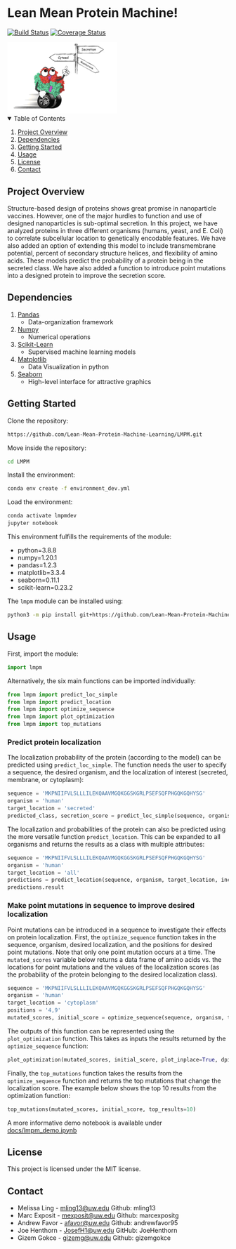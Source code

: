 # Lean Mean Protein Machine!

[![Build Status](https://travis-ci.com/Lean-Mean-Protein-Machine-Learning/LMPM.svg?branch=main)](https://travis-ci.com/Lean-Mean-Protein-Machine-Learning/LMPM)
[![Coverage Status](https://coveralls.io/repos/github/Lean-Mean-Protein-Machine-Learning/LMPM/badge.svg?branch=main)](https://coveralls.io/github/Lean-Mean-Protein-Machine-Learning/LMPM?branch=main)

<img src='img/LMPM_logo.png' width=250px>

<!-- TABLE OF CONTENTS -->
<details open="open">
  <summary>Table of Contents</summary>
  <ol>
    <li><a href="#project-overview">Project Overview</a></li>
    <li><a href="#dependencies">Dependencies</a></li>
    <li><a href="#getting-started">Getting Started</a></li>
    <li><a href="#usage">Usage</a></li>
    <li><a href="#license">License</a></li>
    <li><a href="#contact">Contact</a></li>
  </ol>
</details>



<!-- ABOUT THE PROJECT -->
## Project Overview

Structure-based design of proteins shows great promise in nanoparticle vaccines. However, one of the major hurdles to function and use of designed nanoparticles is sub-optimal secretion. In this project, we have analyzed proteins in three different organisms (humans, yeast, and E. Coli) to correlate subcellular location to genetically encodable features. We have also added an option of extending this model to include transmembrane potential, percent of secondary structure helices, and flexibility of amino acids. These models predict the probability of a protein being in the secreted class. We have also added a function to introduce point mutations into a designed protein to improve the secretion score.

## Dependencies
1. [Pandas](https://anaconda.org/anaconda/pandas)
	- Data-organization framework
2. [Numpy](https://anaconda.org/anaconda/numpy)
	- Numerical operations
3. [Scikit-Learn](https://anaconda.org/anaconda/scikit-learn)
    - Supervised machine learning models
4. [Matplotlib](https://anaconda.org/anaconda/matplotlib)
	- Data Visualization in python 
5. [Seaborn](https://anaconda.org/anaconda/seaborn)
	- High-level interface for attractive graphics


<!-- GETTING STARTED -->
## Getting Started



Clone the repository:

  ```sh
  https://github.com/Lean-Mean-Protein-Machine-Learning/LMPM.git
  ```
Move inside the repository:

  ```sh
  cd LMPM
  ```
Install the environment:

  ```sh
  conda env create -f environment_dev.yml
  ```
Load the environment:

  ```sh
  conda activate lmpmdev
  jupyter notebook
  ```
This environment fulfills the requirements of the module:
- python=3.8.8
- numpy=1.20.1
- pandas=1.2.3
- matplotlib=3.3.4
- seaborn=0.11.1
- scikit-learn=0.23.2

The `lmpm` module can be installed using:
```sh
python3 -m pip install git+https://github.com/Lean-Mean-Protein-Machine-Learning/LMPM
```


<!-- USAGE EXAMPLES -->
## Usage

First, import the module:
  ```python
  import lmpm
  ```

Alternatively, the six main functions can be imported individually:
```python
from lmpm import predict_loc_simple
from lmpm import predict_location
from lmpm import optimize_sequence
from lmpm import plot_optimization
from lmpm import top_mutations
```

### Predict protein localization
The localization probability of the protein (according to the model) can be predicted using `predict_loc_simple`. The function needs the user to specify a sequence, the desired organism, and the localization of interest (secreted, membrane, or cytoplasm):
  ```python
  sequence = 'MKPNIIFVLSLLLILEKQAAVMGQKGGSKGRLPSEFSQFPHGQKGQHYSG'
  organism = 'human'
  target_location = 'secreted'
  predicted_class, secretion_score = predict_loc_simple(sequence, organism, target_location, include_dg=False)
  ```
The localization and probabilities of the protein can also be predicted using the more versatile function `predict_location`. This can be expanded to all organisms and returns the results as a class with multiple attributes:
  ```python
  sequence = 'MKPNIIFVLSLLLILEKQAAVMGQKGGSKGRLPSEFSQFPHGQKGQHYSG'
  organism = 'human'
  target_location = 'all'
  predictions = predict_location(sequence, organism, target_location, include_dg=False)
  predictions.result
  ```

### Make point mutations in sequence to improve desired localization
Point mutations can be introduced in a sequence to investigate their effects on protein localization. First, the `optimize_sequence` function takes in the sequence, organism, desired localization, and the positions for desired point mutations. Note that only one point mutation occurs at a time. The `mutated_scores` variable below returns a data frame of amino acids vs. the locations for point mutations and the values of the localization scores (as the probability of the protein belonging to the desired localization class).
  ```python
  sequence = 'MKPNIIFVLSLLLILEKQAAVMGQKGGSKGRLPSEFSQFPHGQKGQHYSG'
  organism = 'human'
  target_location = 'cytoplasm'
  positions = '4,9'
  mutated_scores, initial_score = optimize_sequence(sequence, organism, target_location, include_dg=False, positions=positions)
  ```
The outputs of this function can be represented using the `plot_optimization` function. This takes as inputs the results returned by the `optimize_sequence` function:
  ```python
  plot_optimization(mutated_scores, initial_score, plot_inplace=True, dpi=100)
  ```
Finally, the `top_mutations` function takes the results from the `optimize_sequence` function and returns the top mutations that change the localization score. The example below shows the top 10 results from the optimization function:
  ```python
  top_mutations(mutated_scores, initial_score, top_results=10)
  ```
A more informative demo notebook is available under [docs/lmpm_demo.ipynb](https://github.com/Lean-Mean-Protein-Machine-Learning/LMPM/blob/main/docs/lmpm_demo.ipynb)

<!-- LICENSE -->
## License
This project is licensed under the MIT license.




<!-- CONTACT -->
## Contact

- Melissa Ling - mling13@uw.edu Github: mling13
- Marc Exposit - mexposit@uw.edu Github: marcexpositg
- Andrew Favor - afavor@uw.edu Github: andrewfavor95
- Joe Henthorn - JosefH1@uw.edu  GitHub: JoeHenthorn
- Gizem Gokce - gizemg@uw.edu Github: gizemgokce

